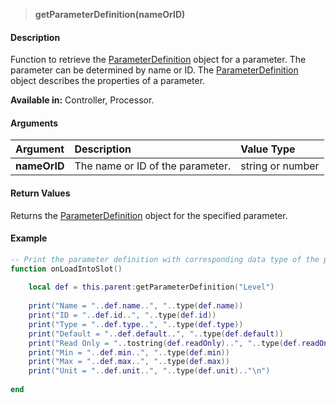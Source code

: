 >**getParameterDefinition(nameOrID)**

#### Description

Function to retrieve the [ParameterDefinition](./ParameterDefinition.md) object for a parameter. The parameter can be determined by name or ID. The [ParameterDefinition](./ParameterDefinition.md) object describes the properties of a parameter.

**Available in:** Controller, Processor.

#### Arguments

|Argument|Description|Value Type|
|:-|:-|:-|
|**nameOrID**|The name or ID of the parameter.|string or number|

#### Return Values

Returns the [ParameterDefinition](./ParameterDefinition.md) object for the specified parameter.

#### Example

```lua
-- Print the parameter definition with corresponding data type of the parent layer's level parameter.
function onLoadIntoSlot()
  
    local def = this.parent:getParameterDefinition("Level")
  
    print("Name = "..def.name..", "..type(def.name))
    print("ID = "..def.id..", "..type(def.id))
    print("Type = "..def.type..", "..type(def.type))
    print("Default = "..def.default..", "..type(def.default))
    print("Read Only = "..tostring(def.readOnly)..", "..type(def.readOnly))
    print("Min = "..def.min..", "..type(def.min))
    print("Max = "..def.max..", "..type(def.max))
    print("Unit = "..def.unit..", "..type(def.unit).."\n")
  
end
```
